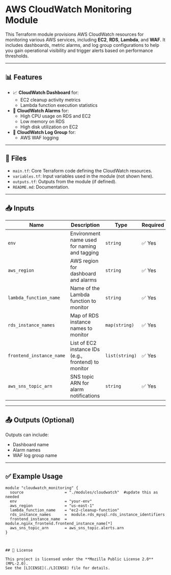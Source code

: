 # AWS CloudWatch Monitoring Module

This Terraform module provisions AWS CloudWatch resources for monitoring various AWS services, including **EC2**, **RDS**, **Lambda**, and **WAF**. It includes dashboards, metric alarms, and log group configurations to help you gain operational visibility and trigger alerts based on performance thresholds.

---

## 📊 Features

- 📈 **CloudWatch Dashboard** for:
  - EC2 cleanup activity metrics
  - Lambda function execution statistics
- 🚨 **CloudWatch Alarms** for:
  - High CPU usage on RDS and EC2
  - Low memory on RDS
  - High disk utilization on EC2
- 📁 **CloudWatch Log Group** for:
  - AWS WAF logging

---

## 📁 Files

- `main.tf`: Core Terraform code defining the CloudWatch resources.
- `variables.tf`: Input variables used in the module (not shown here).
- `outputs.tf`: Outputs from the module (if defined).
- `README.md`: Documentation.

---

## 📥 Inputs

| Name                     | Description                                              | Type        | Required |
|--------------------------|----------------------------------------------------------|-------------|----------|
| `env`                    | Environment name used for naming and tagging             | `string`    | ✅ Yes    |
| `aws_region`             | AWS region for dashboard and alarms                      | `string`    | ✅ Yes    |
| `lambda_function_name`   | Name of the Lambda function to monitor                   | `string`    | ✅ Yes    |
| `rds_instance_names`     | Map of RDS instance names to monitor                     | `map(string)` | ✅ Yes  |
| `frontend_instance_name` | List of EC2 instance IDs (e.g., frontend) to monitor     | `list(string)` | ✅ Yes |
| `aws_sns_topic_arn`      | SNS topic ARN for alarm notifications                    | `string`    | ✅ Yes    |

---

## 📤 Outputs (Optional)

Outputs can include:

- Dashboard name
- Alarm names
- WAF log group name

---

## ✅ Example Usage

```hcl
module "cloudwatch_monitoring" {
  source                  = "./modules/cloudwatch"  #update this as needed
  env                     = "your-env"
  aws_region              = "us-east-1"
  lambda_function_name    = "ec2-cleanup-function"
  rds_instance_names      =  module.rds_mysql.rds_instance_identifiers
  frontend_instance_name  =  module.nginx_frontend.frontend_instance_name[*]
  aws_sns_topic_arn       = aws_sns_topic.alerts.arn
}



## 📄 License

This project is licensed under the **Mozilla Public License 2.0** (MPL-2.0).  
See the [LICENSE](./LICENSE) file for details.
